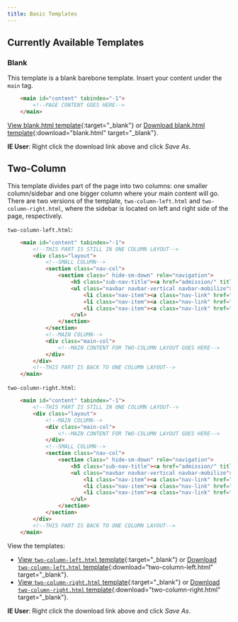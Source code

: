 ```yaml
---
title: Basic Templates
---
```


## Currently Available Templates

### Blank

This template is a blank barebone template. Insert your content under the `main` tag.

```html
    <main id="content" tabindex="-1">
        <!--PAGE CONTENT GOES HERE-->
    </main>
```

[View blank.html template](blank.html){:target="_blank"} or [Download blank.html template](blank.html){:download="blank.html" target="_blank"}.

**IE User**: Right click the download link above and click _Save As_.


## Two-Column

This template divides part of the page into two columns: one smaller column/sidebar and one bigger column where your main content will go. There are two versions of the template, `two-column-left.html` and `two-column-right.html`, where the sidebar is located on left and right side of the page, respectively.

`two-column-left.html`:
```html
    <main id="content" tabindex="-1">
        <!--THIS PART IS STILL IN ONE COLUMN LAYOUT-->
        <div class="layout">
            <!--SMALL COLUMN-->
            <section class="nav-col">
                <section class=" hide-sm-down" role="navigation">
                    <h5 class="sub-nav-title"><a href="admission/" title="Office of Admission" id="homelink">Quick Navigation</a></h5>
                    <ul class="navbar navbar-vertical navbar-mobilize">
                        <li class="nav-item"><a class="nav-link" href="#">Side Link 1</a></li>
                        <li class="nav-item"><a class="nav-link" href="#">Side Link 2</a></li>
                        <li class="nav-item"><a class="nav-link" href="#">Side Link 3</a></li>
                    </ul>
                </section>
            </section>
            <!--MAIN COLUMN-->
            <div class="main-col">
                <!--MAIN CONTENT FOR TWO-COLUMN LAYOUT GOES HERE-->
            </div>
        </div>
        <!--THIS PART IS BACK TO ONE COLUMN LAYOUT-->
    </main>
```

`two-column-right.html`:
```html
    <main id="content" tabindex="-1">
        <!--THIS PART IS STILL IN ONE COLUMN LAYOUT-->
        <div class="layout">
            <!--MAIN COLUMN-->
            <div class="main-col">
                <!--MAIN CONTENT FOR TWO-COLUMN LAYOUT GOES HERE-->
            </div>
            <!--SMALL COLUMN-->
            <section class="nav-col">
                <section class=" hide-sm-down" role="navigation">
                    <h5 class="sub-nav-title"><a href="admission/" title="Office of Admission" id="homelink">Quick Navigation</a></h5>
                    <ul class="navbar navbar-vertical navbar-mobilize">
                        <li class="nav-item"><a class="nav-link" href="#">Side Link 1</a></li>
                        <li class="nav-item"><a class="nav-link" href="#">Side Link 2</a></li>
                        <li class="nav-item"><a class="nav-link" href="#">Side Link 3</a></li>
                    </ul>
                </section>
            </section>
        </div>
        <!--THIS PART IS BACK TO ONE COLUMN LAYOUT-->
    </main>
```

View the templates:
* [View `two-column-left.html` template](two-column-left.html){:target="_blank"} or [Download `two-column-left.html` template](two-column-left.html){:download="two-column-left.html" target="_blank"}.
* [View `two-column-right.html` template](two-column-right.html){:target="_blank"} or [Download `two-column-right.html` template](two-column-right.html){:download="two-column-right.html" target="_blank"}.


**IE User**: Right click the download link above and click _Save As_.